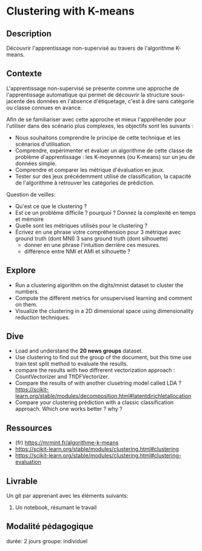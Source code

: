 # Clustering with K-means


## Description

Découvrir l'apprentissage non-supervisé au travers de l'algorithme K-means.

## Contexte

L'apprentissage non-supervisé se présente comme une approche de l'apprentissage automatique qui permet de découvrir la structure sous-jacente des données en l'absence d'étiquetage, c'est à dire sans catégorie ou classe connues en avance.


Afin de se familiariser avec cette approche et mieux l'appréhender pour l'utiliser dans des scénario plus complexes, les objectifs sont les suivants : 
* Nous souhaitons comprendre le principe de cette technique et les scénarios d'utilisation.
* Comprendre, expérimenter et évaluer un algorithme de cette classe de problème d'apprentissage : les  K-moyennes (ou K-means) sur un jeu de données simple.
* Comprendre et comparer les métrique d'évaluation en jeux.
* Tester sur des jeux précédemment utilisé de classification, la capacité de l'algorithme à retrouver les catégories de prédiction.


Question de veilles:

* Qu'est ce que le clustering ?
* Est ce un problème difficile  ? pourquoi ? Donnez la complexité en temps et mémoire 
* Quelle sont les métriques utilisés pour le clustering ?
* Écrivez en une phrase votre compréhension pour 3 métrique avec ground truth (dont MNI) 3 sans ground truth (dont silhouette)
	* donner en une phrase l'intuition derrière ces mesures.
    * différence entre NMI et AMI et silhouette ?

## Explore 

- Run a clustering algorithm on the digits/mnist dataset to cluster the numbers.
- Compute the different metrics for unsupervised learning and comment on them.
- Visualize the clustering in a 2D dimensional space using dimensionality reduction techniques.

## Dive

- Load and understand the **20 news groups** dataset.
- Use clustering to find out the group of the document, but this time use train test split method to evaluate the results.
- compare the results with two diffrerent vectorization approach : CountVectorizer and TfIDFVectorizer.
- Compare the results of with another clusetring model called LDA ? https://scikit-learn.org/stable/modules/decomposition.html#latentdirichletallocation
- Compare your clustering prédiction with a classic classification approach. Which one works better ? why ?


## Ressources

* (fr) https://mrmint.fr/algorithme-k-means
* https://scikit-learn.org/stable/modules/clustering.html#clustering
* https://scikit-learn.org/stable/modules/clustering.html#clustering-evaluation



## Livrable

Un git par apprenant avec les éléments suivants:
1. Un notebook, résumant le travail

## Modalité pédagogique

durée: 2 jours
groupe: individuel

